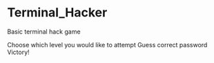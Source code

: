# Terminal_Hacker
Basic terminal hack game

Choose which level you would like to attempt
Guess correct password
Victory!
